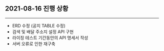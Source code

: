 ## 2021-08-16 진행 상황
---
- ERD 수정 (공지 TABLE 수정)
- 검색 및 배달 주소지 설정 API 구현
- 라이징 테스트 기간동안의 API 명세서 작성
- 서버 오류로 인한 재구축
